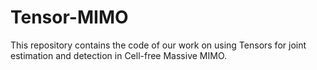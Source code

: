# Tensor-MIMO
This repository contains the code of our work on using Tensors for joint estimation and detection in Cell-free Massive MIMO. 
